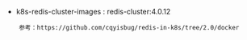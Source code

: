 - k8s-redis-cluster-images : redis-cluster:4.0.12

````
	参考：https://github.com/cqyisbug/redis-in-k8s/tree/2.0/docker
````
